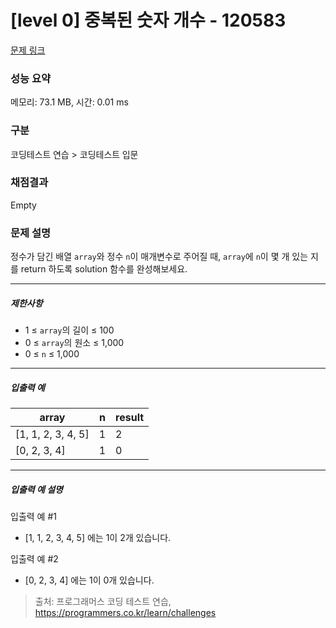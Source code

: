 # [level 0] 중복된 숫자 개수 - 120583 

[문제 링크](https://school.programmers.co.kr/learn/courses/30/lessons/120583?language=java) 

### 성능 요약

메모리: 73.1 MB, 시간: 0.01 ms

### 구분

코딩테스트 연습 > 코딩테스트 입문

### 채점결과

Empty

### 문제 설명

<p>정수가 담긴 배열 <code>array</code>와 정수 <code>n</code>이 매개변수로 주어질 때, <code>array</code>에 <code>n</code>이 몇 개 있는 지를 return 하도록 solution 함수를 완성해보세요.</p>

<hr>

<h5>제한사항</h5>

<ul>
<li>1 ≤ <code>array</code>의 길이 ≤ 100</li>
<li>0 ≤ <code>array</code>의 원소 ≤ 1,000</li>
<li>0 ≤ <code>n</code> ≤ 1,000</li>
</ul>

<hr>

<h5>입출력 예</h5>
<table class="table">
        <thead><tr>
<th>array</th>
<th>n</th>
<th>result</th>
</tr>
</thead>
        <tbody><tr>
<td>[1, 1, 2, 3, 4, 5]</td>
<td>1</td>
<td>2</td>
</tr>
<tr>
<td>[0, 2, 3, 4]</td>
<td>1</td>
<td>0</td>
</tr>
</tbody>
      </table>
<hr>

<h5>입출력 예 설명</h5>

<p>입출력 예 #1</p>

<ul>
<li>[1, 1, 2, 3, 4, 5] 에는 1이 2개 있습니다.</li>
</ul>

<p>입출력 예 #2</p>

<ul>
<li>[0, 2, 3, 4] 에는 1이 0개 있습니다.</li>
</ul>


> 출처: 프로그래머스 코딩 테스트 연습, https://programmers.co.kr/learn/challenges